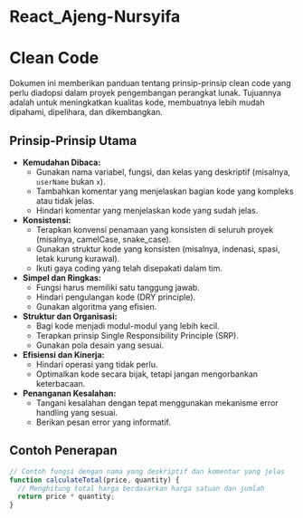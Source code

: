 # React_Ajeng-Nursyifa

# Clean Code

Dokumen ini memberikan panduan tentang prinsip-prinsip clean code yang perlu diadopsi dalam proyek pengembangan perangkat lunak. Tujuannya adalah untuk meningkatkan kualitas kode, membuatnya lebih mudah dipahami, dipelihara, dan dikembangkan.

## Prinsip-Prinsip Utama

- **Kemudahan Dibaca:**
  - Gunakan nama variabel, fungsi, dan kelas yang deskriptif (misalnya, `userName` bukan `x`).
  - Tambahkan komentar yang menjelaskan bagian kode yang kompleks atau tidak jelas.
  - Hindari komentar yang menjelaskan kode yang sudah jelas.
- **Konsistensi:**
  - Terapkan konvensi penamaan yang konsisten di seluruh proyek (misalnya, camelCase, snake_case).
  - Gunakan struktur kode yang konsisten (misalnya, indenasi, spasi, letak kurung kurawal).
  - Ikuti gaya coding yang telah disepakati dalam tim.
- **Simpel dan Ringkas:**
  - Fungsi harus memiliki satu tanggung jawab.
  - Hindari pengulangan kode (DRY principle).
  - Gunakan algoritma yang efisien.
- **Struktur dan Organisasi:**
  - Bagi kode menjadi modul-modul yang lebih kecil.
  - Terapkan prinsip Single Responsibility Principle (SRP).
  - Gunakan pola desain yang sesuai.
- **Efisiensi dan Kinerja:**
  - Hindari operasi yang tidak perlu.
  - Optimalkan kode secara bijak, tetapi jangan mengorbankan keterbacaan.
- **Penanganan Kesalahan:**
  - Tangani kesalahan dengan tepat menggunakan mekanisme error handling yang sesuai.
  - Berikan pesan error yang informatif.

## Contoh Penerapan

```javascript
// Contoh fungsi dengan nama yang deskriptif dan komentar yang jelas
function calculateTotal(price, quantity) {
  // Menghitung total harga berdasarkan harga satuan dan jumlah
  return price * quantity;
}
```

